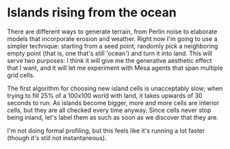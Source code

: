 
# Islands rising from the ocean

There are different ways to generate terrain, from Perlin noise to elaborate models that incorporate erosion and weather. Right now I'm going to use a simpler technique: starting from a seed point, randomly pick a neighboring empty point (that is, one that's still 'ocean') and turn it into land. This will serve two purposes: I think it will give me the generative aesthetic effect that I want, and it will let me experiment with Mesa agents that span multiple grid cells.

The first algorithm for choosing new island cells is unacceptably slow; when trying to fill 25% of a 100x100 world with land, it takes upwards of 30 seconds to run. As islands become bigger, more and more cells are interior cells, but they are all checked every time anyway. Since cells never stop being inland, let's label them as such as soon as we discover that they are. 

I'm not doing formal profiling, but this feels like it's running a lot faster (though it's still not instantaneous).

